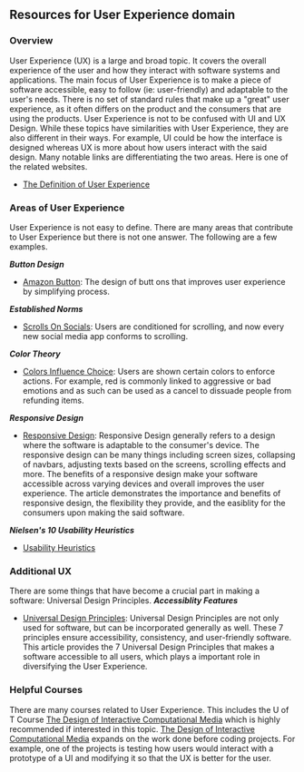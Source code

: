 ## Resources for User Experience domain

### Overview

User Experience (UX) is a large and broad topic. It covers the overall experience of the user and how they interact with software systems and applications. The main focus of User Experience is to make a piece of software accessible, easy to follow (ie: user-friendly) and adaptable to the user's needs. There is no set of standard rules that make up a "great" user experience, as it often differs on the product and the consumers that are using the products. User Experience is not to be confused with UI and UX Design. While these topics have similarities with User Experience, they are also different in their ways. For example, UI could be how the interface is designed whereas UX is more about how users interact with the said design. Many notable links are differentiating the two areas. Here is one of the related websites.


- [The Definition of User Experience](https://www.nngroup.com/articles/definition-user-experience/)

### Areas of User Experience

User Experience is not easy to define. There are many areas that contribute to User Experience but there is not one answer. The following are a few examples.

___Button Design___ 
- [Amazon Button](https://medium.com/@cccalibour/how-ux-design-makes-a-difference-amazons-continue-button-901618a8b00e): The design of butt
ons that improves user experience by simplifying process.

___Established Norms___
- [Scrolls On Socials](https://forgeandsmith.com/blog/scrolling-vs-clicking-whats-the-preferred-user-experience/): Users are conditioned for scrolling, and now every new social media app conforms to scrolling.

___Color Theory___
- [Colors Influence Choice](https://usabilitygeek.com/colour-user-experience-psychology/#:~:text=Colour%20plays%20a%20crucial%20role,and%20identified%20with%20your%20industry.): Users are shown certain colors to enforce actions. For example, red is commonly linked to aggressive or bad emotions and as such can be used as a cancel to dissuade people from refunding items.

___Responsive Design___
- [Responsive Design](https://devrix.com/tutorial/important-responsive-design/): Responsive Design generally refers to a design where the software is adaptable to the consumer's device. The responsive design can be many things including screen sizes, collapsing of navbars, adjusting texts based on the screens, scrolling effects and more. The benefits of a responsive design make your software accessible across varying devices and overall improves the user experience. The article demonstrates the importance and benefits of responsive design, the flexibility they provide, and the easiblity for the consumers upon making the said software. 

___Nielsen's 10 Usability Heuristics___
- [Usability Heuristics](./User_Experience/Usability_Heuristics.md)

### Additional UX

There are some things that have become a crucial part in making a software: Universal Design Principles. 
___Accessiblity Features___
- [Universal Design Principles](https://www.buffalo.edu/access/help-and-support/topic3/universaldesignprinciples.html): Universal Design Principles are not only used for software, but can be incorporated generally as well. These 7 principles ensure accessibility, consistency, and user-friendly software. 
This article provides the 7 Universal Design Principles that makes a software accessible to all users, which plays a important role in diversifying the User Experience. 

### Helpful Courses

There are many courses related to User Experience. This includes the U of T Course [The Design of Interactive Computational Media](https://artsci.calendar.utoronto.ca/course/csc318h1) which is highly recommended if interested in this topic. [The Design of Interactive Computational Media](https://artsci.calendar.utoronto.ca/course/csc318h1) expands on the work done before coding projects. For example, one of the projects is testing how users would interact with a prototype of a UI and modifying it so that the UX is better for the user.
